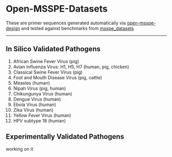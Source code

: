# Open-MSSPE-Datasets

These are primer sequences generated automatically via [open-msspe-design](https://github.com/opendream/open-msspe-design) and tested against benchmarks from [msspe_datasets](https://github.com/yyw-informatics/MSSPE_datasets)

---

## In Silico Validated Pathogens
1. African Swine Fever Virus (pig)
2. Avian Influenza Virus: H1, H5, H7 (human, pig, chicken)
3. Classical Swine Fever Virus (pig)
4. Foot and Mouth Disease Virus (pig, cattle)
5. Measles (human)
6. Nipah Virus (pig, human)
7. Chikungunya Virus (human)
8. Dengue Virus (human)
9. Ebola Virus (human)
10. Zika Virus (human)
11. Yellow Fever Virus (human)
12. HPV subtype 18 (human)

## Experimentally Validated Pathogens
working on it 
